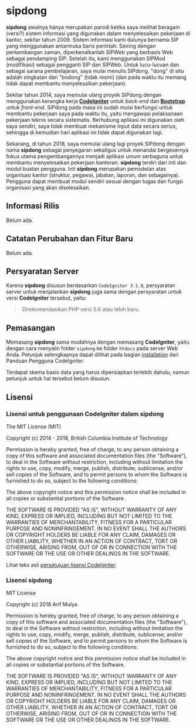 # sipdong

**sipdong** awalnya hanya merupakan parodi ketika saya melihat beragam (versi?) sistem informasi yang digunakan dalam menyelesaikan pekerjaan di kantor, sekitar tahun 2009. Sistem informasi kami dulunya bernama SIP yang menggunakan antarmuka baris perintah. Seiring dengan perkembangan zaman, diperkenalkanlah SIPWeb yang berbasis Web sebagai pendamping SIP. Setelah itu, kami menggunakan SIPMod (modifikasi) sebagai pengganti SIP dan SIPWeb. Untuk lucu-lucuan dan sebagai sarana pembelajaran, saya mulai menulis SIPdong. "dong" di situ adalah singkatan dari "bodong" (tidak resmi) (dan pada waktu itu memang tidak dapat membantu menyelesaikan pekerjaan).

Sekitar tahun 2014, saya memulai ulang proyek SIPdong dengan menggunakan kerangka kerja [**CodeIgniter**](https://codeigniter.com) untuk *back-end* dan [**Bootstrap**](https://getbootstrap.com) untuk *front-end*. SIPdong pada masa ini sudah mulai berfungsi untuk membantu pekerjaan saya pada waktu itu, yaitu mengawasi pelaksanaan pekerjaan teknis secara sistematis. Berhubung aplikasi ini digunakan oleh saya sendiri, saya tidak membuat mekanisme input data secara serius, sehingga di kemudian hari aplikasi ini tidak dapat digunakan lagi.

Sekarang, di tahun 2018, saya memulai ulang lagi proyek SIPdong dengan nama **sipdong** sebagai penyegaran sekaligus untuk menandai bergesernya fokus utama pengembangannya menjadi aplikasi umum serbaguna untuk membantu menyelesaikan pekerjaan kantoran. **sipdong** terdiri dari inti dan modul buatan pengguna. Inti **sipdong** merupakan pemodelan atas organisasi kantor (struktur, pegawai, jabatan, laporan, dan sebagainya). Pengguna dapat membuat modul sendiri sesuai dengan tugas dan fungsi organisasi yang akan diselesaikan.

## Informasi Rilis

Belum ada.

## Catatan Perubahan dan Fitur Baru

Belum ada.

## Persyaratan Server

Karena **sipdong** disusun berdasarkan `CodeIgniter 3.1.8`, persyaratan server untuk menjalankan **sipdong** juga sama dengan persyaratan untuk versi **CodeIgniter** tersebut, yaitu:

> Direkomendasikan PHP versi 5.6 atau lebih baru.

## Pemasangan

Memasang **sipdong** sama mudahnya dengan memasang **CodeIgniter**, yaitu dengan cara menyalin folder `sipdong` ke folder `htdocs` pada server Web Anda.
Petunjuk selengkapnya dapat dilihat pada bagian [installation](https://codeigniter.com/user_guide/installation/index.html) dari Panduan Pengguna CodeIgniter.

Terdapat skema basis data yang harus dipersiapkan terlebih dahulu, namun petunjuk untuk hal tersebut belum disusun.

## Lisensi

### Lisensi untuk penggunaan **CodeIgniter** dalam **sipdong**

The MIT License (MIT)

Copyright (c) 2014 - 2018, British Columbia Institute of Technology

Permission is hereby granted, free of charge, to any person obtaining a copy
of this software and associated documentation files (the "Software"), to deal
in the Software without restriction, including without limitation the rights
to use, copy, modify, merge, publish, distribute, sublicense, and/or sell
copies of the Software, and to permit persons to whom the Software is
furnished to do so, subject to the following conditions:

The above copyright notice and this permission notice shall be included in
all copies or substantial portions of the Software.

THE SOFTWARE IS PROVIDED "AS IS", WITHOUT WARRANTY OF ANY KIND, EXPRESS OR
IMPLIED, INCLUDING BUT NOT LIMITED TO THE WARRANTIES OF MERCHANTABILITY,
FITNESS FOR A PARTICULAR PURPOSE AND NONINFRINGEMENT. IN NO EVENT SHALL THE
AUTHORS OR COPYRIGHT HOLDERS BE LIABLE FOR ANY CLAIM, DAMAGES OR OTHER
LIABILITY, WHETHER IN AN ACTION OF CONTRACT, TORT OR OTHERWISE, ARISING FROM,
OUT OF OR IN CONNECTION WITH THE SOFTWARE OR THE USE OR OTHER DEALINGS IN
THE SOFTWARE.

Lihat teks asli [persetujuan lisensi CodeIgniter](https://github.com/bcit-ci/CodeIgniter/blob/develop/user_guide_src/source/license.rst).

### Lisensi **sipdong**

MIT License

Copyright (c) 2018 Arif Mulya

Permission is hereby granted, free of charge, to any person obtaining a copy
of this software and associated documentation files (the "Software"), to deal
in the Software without restriction, including without limitation the rights
to use, copy, modify, merge, publish, distribute, sublicense, and/or sell
copies of the Software, and to permit persons to whom the Software is
furnished to do so, subject to the following conditions:

The above copyright notice and this permission notice shall be included in all
copies or substantial portions of the Software.

THE SOFTWARE IS PROVIDED "AS IS", WITHOUT WARRANTY OF ANY KIND, EXPRESS OR
IMPLIED, INCLUDING BUT NOT LIMITED TO THE WARRANTIES OF MERCHANTABILITY,
FITNESS FOR A PARTICULAR PURPOSE AND NONINFRINGEMENT. IN NO EVENT SHALL THE
AUTHORS OR COPYRIGHT HOLDERS BE LIABLE FOR ANY CLAIM, DAMAGES OR OTHER
LIABILITY, WHETHER IN AN ACTION OF CONTRACT, TORT OR OTHERWISE, ARISING FROM,
OUT OF OR IN CONNECTION WITH THE SOFTWARE OR THE USE OR OTHER DEALINGS IN THE
SOFTWARE.